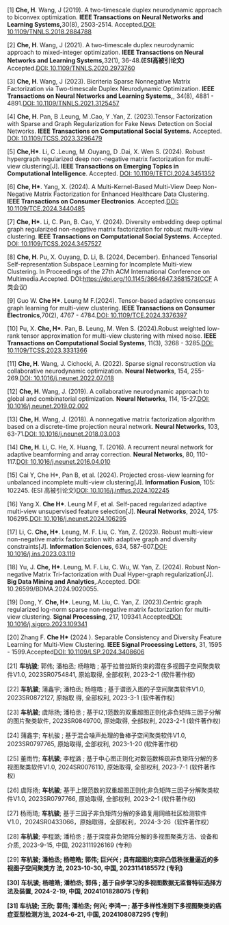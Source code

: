 [1] <strong>Che, H</strong>. Wang, J (2019). A two-timescale duplex neurodynamic approach to biconvex optimization. <strong>IEEE Transactions on Neural Networks and Learning Systems,</strong>30(8), 2503-2514. Accepted.[DOI: 10.1109/TNNLS.2018.2884788](https://ieeexplore.ieee.org/document/8594585)

[2] <strong>Che, H</strong>. Wang, J (2021). A two-timescale duplex neurodynamic approach to mixed-integer optimization. <strong>IEEE Transactions on Neural Networks and Learning Systems,</strong>32(1), 36-48.<strong>(ESI高被引论文)</strong> Accepted.[DOI: 10.1109/TNNLS.2020.2973760](https://ieeexplore.ieee.org/document/9023556)

[3] <strong>Che, H</strong>. Wang, J (2023). Bicriteria Sparse Nonnegative Matrix Factorization via Two-timescale Duplex Neurodynamic Optimization. <strong>IEEE Transactions on Neural Networks and Learning Systems,</strong>, 34(8), 4881 - 4891.[DOI: 10.1109/TNNLS.2021.3125457](https://ieeexplore.ieee.org/document/9618737)

[4] <strong>Che, H</strong>. Pan, B .Leung, M .Cao, Y .Yan, Z. (2023).Tensor Factorization with Sparse and Graph Regularization for Fake News Detection on Social Networks. <strong>IEEE Transactions on Computational Social Systems.</strong> Accepted. [DOI:  10.1109/TCSS.2023.3296479](https://ieeexplore.ieee.org/document/10195864)

[5] <strong>Che,H*</strong>. Li, C .Leung, M .Ouyang, D .Dai, X. Wen S. (2024). Robust hypergraph regularized deep non-negative matrix factorization for multi-view clustering[J].  <strong>IEEE Transactions on Emerging Topics in Computational Intelligence</strong>. Accepted. [DOI: 10.1109/TETCI.2024.3451352](https://ieeexplore.ieee.org/document/10669847/)

[6] <strong>Che, H*</strong>. Yang, X. (2024). A Multi-Kernel-Based Multi-View Deep Non-Negative Matrix Factorization for Enhanced Healthcare Data Clustering. <strong>IEEE Transactions on Consumer Electronics</strong>. Accepted.[DOI: 10.1109/TCE.2024.3440485](https://ieeexplore.ieee.org/document/10630701)

[7] <strong>Che, H*</strong>. Li, C. Pan, B. Cao, Y. (2024). Diversity embedding deep optimal graph regularized non-negative matrix factorization for robust multi-view clustering.<strong> IEEE Transactions on Computational Social Systems</strong>. Accepted. [DOI: 10.1109/TCSS.2024.3457527]()

[8] <strong>Che, H</strong>. Pu, X. Ouyang, D. Li, B. (2024, December). Enhanced Tensorial Self-representation Subspace Learning for Incomplete Multi-view Clustering. In Proceedings of the 27th ACM International Conference on Multimedia.Accepted. DOI:https://doi.org/10.1145/3664647.3681573(CCF A类会议)

[9] Guo W. <strong>Che H*</strong>. Leung M F.(2024). Tensor-based adaptive consensus graph learning for multi-view clustering. <strong>IEEE Transactions on Consumer Electronics</strong>,70(2), 4767 - 4784.[DOI: 10.1109/TCE.2024.3376397](https://ieeexplore.ieee.org/abstract/document/10470448)

[10] Pu, X. <strong>Che, H*</strong>. Pan, B. Leung, M. Wen S. (2024).Robust weighted low-rank tensor approximation for multi-view clustering with mixed noise. <strong>IEEE Transactions on Computational Social Systems</strong>, 11(3), 3268 - 3285.[DOI: 10.1109/TCSS.2023.3331366](https://ieeexplore.ieee.org/abstract/document/10367779)

[11] <strong>Che, H</strong>. Wang, J. Cichocki, A. (2022). Sparse signal reconstruction via collaborative neurodynamic optimization. <strong>Neural Networks</strong>, 154, 255-269.[DOI: 10.1016/j.neunet.2022.07.018](https://www.sciencedirect.com/science/article/abs/pii/S089360802200274X)

[12] <strong>Che, H</strong>. Wang, J. (2019). A collaborative neurodynamic approach to global and combinatorial optimization. <strong>Neural Networks</strong>, 114, 15-27.[DOI: 10.1016/j.neunet.2019.02.002](https://www.sciencedirect.com/science/article/abs/pii/S0893608019300425)

[13] <strong>Che, H</strong>. Wang, J. (2018). A nonnegative matrix factorization algorithm based on a discrete-time projection neural network. <strong>Neural Networks</strong>, 103, 63-71.[DOI: 10.1016/j.neunet.2018.03.003](https://www.sciencedirect.com/science/article/abs/pii/S089360801830087X)

[14] <strong>Che, H</strong>. Li, C. He, X. Huang, T. (2016). A recurrent neural network for adaptive beamforming and array correction. <strong>Neural Networks</strong>, 80, 110-117.[DOI: 10.1016/j.neunet.2016.04.010](https://www.sciencedirect.com/science/article/abs/pii/S0893608016)

[15] Cai Y, Che H*, Pan B, et al. (2024). Projected cross-view learning for unbalanced incomplete multi-view clustering[J]. <strong>Information Fusion</strong>, 105: 102245. (ESI 高被引论文)[DOI: 10.1016/j.inffus.2024.102245](https://www.sciencedirect.com/science/article/abs/pii/S156625352400023X)

[16] Yang X. <strong>Che H*</strong>. Leung M F, et al. Self-paced regularized adaptive multi-view unsupervised feature selection[J]. <strong>Neural Networks</strong>, 2024, 175: 106295.[DOI: 10.1016/j.neunet.2024.106295](https://www.sciencedirect.com/science/article/abs/pii/S0893608024002193)

[17] Li, C. <strong>Che, H*</strong>. Leung, M. F. Liu, C. Yan, Z. (2023). Robust multi-view non-negative matrix factorization with adaptive graph and diversity constraints[J]. <strong>Information Sciences</strong>, 634, 587-607.[DOI: 10.1016/j.ins.2023.03.119](https://www.sciencedirect.com/science/article/abs/pii/S0020025523004413)

[18] Yu, J. <strong>Che, H*</strong>. Leung, M. F. Liu, C. Wu, W. Yan, Z. (2024). Robust Non-negative Matrix Tri-factorization with Dual Hyper-graph regularization[J]. <strong>Big Data Mining and Analytics</strong>,.Accepted. DOI: 10.26599/BDMA.2024.9020055.

[19] Dong, Y. <strong>Che, H*</strong>. Leung, M. Liu, C. Yan, Z. (2023).Centric graph regularized log-norm sparse non-negative matrix factorization for multi-view clustering. <strong>Signal Processing</strong>, 217, 109341.Accepted[DOI: 10.1016/j.sigpro.2023.109341](https://www.sciencedirect.com/science/article/abs/pii/S0165168423004152)

[20] Zhang F. <strong>Che H*</strong> (2024 ). Separable Consistency and Diversity Feature Learning for Multi-View Clustering. <strong>IEEE Signal Processing Letters</strong>, 31, 1595 - 1599.Accepted[DOI: 10.1109/LSP.2024.3408606](https://ieeexplore.ieee.org/document/10545549)

[21] <strong>车杭骏</strong>; 郭伟; 潘柏丞; 杨暄皓 ; 基于拉普拉斯约束的潜在多视图子空间聚类软件V1.0, 2023SR0754841, 原始取得, 全部权利, 2023-2-1 (软件著作权)

[22] <strong>车杭骏</strong>; 蒲鑫宇; 潘柏丞; 杨暄皓 ; 基于谱嵌入图的子空间聚类软件V1.0, 2023SR0872127, 原始取 得, 全部权利, 2023-3-1 (软件著作权)

[23] <strong>车杭骏</strong>; 虞际扬; 潘柏丞 ; 基于l2,1范数的双重超图正则化非负矩阵三因子分解的图片聚类软件, 2023SR0849700, 原始取得, 全部权利, 2023-2-1 (软件著作权)

[24] 蒲鑫宇; 车杭骏 ; 基于混合噪声处理的鲁棒子空间聚类软件V1.0, 2023SR0797765, 原始取得, 全部权利, 2023-1-20 (软件著作权)

[25] 董雨竹; <strong>车杭骏</strong>; 李程潞 ; 基于中心图正则化对数范数稀疏非负矩阵分解的多视图聚类软件V1.0, 2024SR0076110, 原始取得, 全部权利, 2023-7-1 (软件著作权)

[26] 虞际扬; <strong>车杭骏</strong>; 基于上限范数的双重超图正则化非负矩阵三因子分解聚类软件V1.0, 2023SR0797766, 原始取得, 全部权利, 2023-2-1 (软件著作权)

[27] 杨雨琦; <strong>车杭骏</strong>; 基于三因子非负矩阵分解的多路复用网络社区检测软件V1.0，2024SR0433066，原始取得，全部权利，2024-3-26（软件著作权）

[28] <strong>车杭骏</strong>; 李程潞; 潘柏丞 ; 基于深度非负矩阵分解的多视图聚类方法、设备和介质, 2023-9-15, 中国, 2023111926169 (专利)

[29] <strong>车杭骏<strong>; 潘柏丞; 杨暄皓; 郭伟; 巨兴兴 ; 具有超图约束非凸低秩张量逼近的多视图子空间聚类方 法, 2023-10-30, 中国, 2023114185572 (专利)

[30] <strong>车杭骏</strong>; 杨暄皓; 潘柏丞; 郭伟 ; 基于自步学习的多视图数据无监督特征选择方法及装置, 2024-2-19, 中国, 2024101828075 (专利)

[31] <strong>车杭骏</strong>; 王欣; 郭伟; 潘柏丞; 何兴; 李鸿一  ; 基于多样性准则下多视图聚类的癌症亚型检测方法, 2024-6-21, 中国, 2024108087295 (专利)







